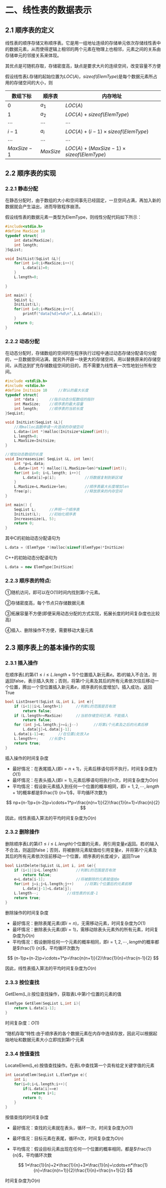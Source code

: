 # 二、线性表的数据表示

## 2.1 顺序表的定义

线性表的顺序存储又称顺序表。它是用一组地址连续的存储单元依次存储线性表中的数据元素，从而使得逻辑上相邻的两个元素在物理上也相邻，元素之间的关系由存储单元的邻接关系来体现。

其优点是可随机存取，存储密度高，缺点是要求大片的连续空间，改变容量不方便

假设线性表$L$存储的起始位置为$LOC(A)$，$sizeof(ElemType)$是每个数据元素所占用的存储空间的大小，则

| 数组下标    | 顺序表    | 内存地址                              |
| ----------- | --------- | ------------------------------------- |
| $0$         | $a_1$     | $LOC(A)$                              |
| $1$         | $a_2$     | $LOC(A)+sizeof(ElemType)$             |
| $\cdots$    | $\cdots$  | $\cdots$                              |
| $i-1$       | $a_i$     | $LOC(A)+(i-1)×sizeof(ElemType)$       |
| $\cdots$    | $\cdots$  | $\cdots$                              |
| $MaxSize-1$ | $MaxSize$ | $LOC(A)+(MaxSize-1)×sizeof(ElemType)$ |

## 2.2 顺序表的实现

### 2.2.1 静态分配

在静态分配时，由于数组的大小和空间事先已经固定，一旦空间占满，再加入新的数据就会产生溢出，进而导致程序崩溃。
	
假设线性表的数据元素一类型为ElemType，则线性分配代码如下所示：

~~~c
#include<stdio.h>
#define MaxSize 10
typedef struct{
	int data[MaxSize];
	int length;
}SqList; 

void InitList(SqList &L){
	for(int i=0;i<MaxSize;i++){
		L.data[i]=0;
	}
	L.length=0;
	
}

int main() {
	SqList L;
	InitList(L);
	for(int i=0;i<MaxSize;i++){
		printf("data[%d]=%d\n",i,L.data[i]);
	}
	return 0;
}
~~~

### 2.2.2 动态分配

在动态分配时，存储数组的空间时在程序执行过程中通过动态存储分配语句分配的，一旦数据空间沾满，就另外开辟一块更大的存储空间，用以替换原来的存储空间，从而达到扩充存储数组空间的目的，而不需要为线性表一次性地划分所有空间。

~~~c
#include <stdlib.h>
#include <stdio.h>
#define Initsize 10		//默认的最大长度
typedef struct{
	int *data ;		//指示动态分配数组的指针
	int MaxSize;	//顺序表的最大容量
	int length;		//顺序表的当前长度
}SeqList;

void InitList(SeqList &L){
	//用malloc函数申请一片连续的存储空间
	L.data=(int *)malloc(Initsize*sizeof(int));
	L.length=0;
	L.MaxSize=Initsize;
}

//增加动态数组的长度
void Increasesize( SeqList &L, int len){
	int *p=L.data;
	L.data=(int *) malloc((L.MaxSize+len)*sizeof(int));
	for(int i=0; i<L.length; i++){
		L.data[i]=p[i];				//将数据复制到新区域
	}
	L.MaxSize=L.MaxSize+len;		//顺序表最大长度增加len
	free(p);						//释放原来的内存空间
}

int main() {
	SeqList L;		//声明一个顺序表
	InitList(L);	//初始化顺序表
	Increasesize(L, 5);
	return 0;
}
~~~

其中C的初始动态分配语句为

~~~c
L.data = (ElemType *)malloc(sizeof(ElemType)*InitSize)
~~~

C++的初始动态分配语句为

~~~c++
L.data = new ElemType[InitSize]
~~~

### 2.2.3 顺序表的特点:

①随机访问，即可以在O(1)时间内找到第i个元素。

②存储密度高，每个节点只存储数据元素

③拓展容量不方便(即便采用动态分配的方式实现，拓展长度的时间复杂度也比较高)

④插入、删除操作不方便，需要移动大量元素



## 2.3 顺序表上的基本操作的实现

### 2.3.1 插入操作

在顺序表$L$的第$i(1\le i\le L.length+1)$个位置插入新元素$e$。若$i$的输入不合法，则返回false，表示插入失败；否则，将第$i$个元素及其后的所有元素依次往后移动一个位置，腾出一个空位置插入新元素$e$，顺序表的长度增加1，插入成功，返回True

~~~C
bool ListInsert(SqList &L,int i, int e){
    if (i<1||i>L.length+1)		//判断i的范围是否有效
        return false;
    if (L.length>=MaxSize)		//当前存储空间已满，不能插入
        return false;
    for (int j=L.length;j>=i;j--)		//将第i个元素及之后的元素后移
        L.data[j]=L.data[j-1];
    L.data[i-1]=e;		//在位置i处放入e
    L.length++;		//长度+1
    return true;
}
~~~

插入操作的时间复杂度

- 最好情况：在表尾插入(即$i=n+1$)，元素后移语句将不执行，时间复杂度为$O(1)$
- 最坏情况：在表头插入(即$i=1$),元素后移语句将执行n次，时间复杂度为$O(n)$
- 平均情况：假设新元素插入到任何一个位置的概率相同，即$i=1,2,\cdots,length+1$的概率都是$\frac{1} {n+1}$，平均循环次数为

$$
np+(n-1)p+(n-2)p+\cdots+1*p=\frac{n(n+1)}{2}\frac{1}{n+1}=\frac{n}{2}
$$

因此，线性表插入算法的平均时间复杂度为$O(n)$

### 2.3.2 删除操作

删除顺序表$L$的第$i(1\le i\le L.length)$个位置的元素，用引用变量$e$返回。若$i$的输入不合法，则返回false；否则，将被删除元素赋值给引用变量$e$，并将第$i$个元素及其后的所有元素依次往前移动一个位置，顺序表的长度减少，返回True

~~~c
bool ListDelete(SqList &L,int i, int &e){
    if (i<1||i>L.length)		//判断i的范围是否有效
        return false;
    e=L.data[i-1];				//将被删除的元素赋值给e
    for(int j=i;j<L.length;j++)		//将第i个位置后的元素前移
        L.data[j-1]=L.data[j];
    L.length--;				//线性表的长度-1
    return true;
}
~~~

删除操作的时间复杂度

- 最好情况：删除表尾元素(即$i=n$)，无需移动元素，时间复杂度为$O(1)$
- 最坏情况：删除表头元素(即$i=1$)，需移动除表头元素外的所有元素，时间复杂度为$O(n)$
- 平均情况：假设删除任何一个元素的概率相同，即$i=1,2,\cdots,length$的概率都是$\frac{1} {n}$，平均循环次数为

$$
(n-1)p+(n-2)p+\cdots+1*p=\frac{n(n+1)}{2}\frac{1}{n}=\frac{n-1}{2}
$$

因此，线性表插入算法的平均时间复杂度为$O(n)$

### 2.3.3 按位查找

GetElem(L,i):按位查找操作，获取表L中第i个位置的元素的值

~~~c
ElemType GetElem(SeqList L,int i){
    return L.data[i-1];
}
~~~

时间复杂度：$O(1)$

“随机存取”特性:由于顺序表的各个数据元素在内存中连续存放，因此可以根据起始地址和数据元素大小立即找到第i个元素

### 2.3.4 按值查找

LocateElem(L,e):按值查找操作。在表L中查找第一个具有给定关键字值的元素

~~~C
int LocateElem(SeqList L,ElemType e){
    int i;
    for(i=0;i<L.length;i++){
        if(L.data[i]==e)
            return i+1;
        return 0;
    }
}
~~~

按值查找的时间复杂度

- 最好情况：查找的元素就在表头，循环一次，时间复杂度为$O(1)$

- 最坏情况：目标元素在表尾，循环n次，时间复杂度为$O(n)$
- 平均情况：假设目标元素出现在任何一个位置的概率相同，都是$\frac{1}{n}$，平均循环次数

$$
1*\frac{1}{n}+2*\frac{1}{n}+3*\frac{1}{n}+\cdots+n*\frac{1}{n}=\frac{n(n+1)}{2}\frac{1}{n}=\frac{n+1}{2}
$$

时间复杂度为$O(n)$